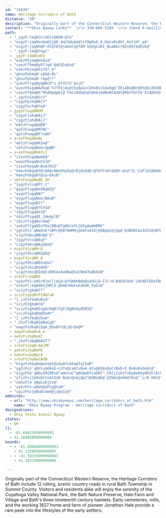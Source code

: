 ```yaml
---
id: "15639"
name: Heritage Corridors of Bath
distance: "38"
description: "Originally part of the Connecticut Western Reserve, the Heritage Corridors of Bath include 12 rolling, scenic country roads in rural Bath Township in Summit County."
contact: "**Ohio Byway Links**  \r\n 330-665-5184  \r\n [Send E-mail](mailto:bkenrutland@cs.com )  \r\n\r\n"
path:
  - "_ygzF~lmqNJvlAEtc@HbB~@lG"
  - "ovgzF~jqqNsnAu@{j@O_AqCk@u@a@]sf@qRyA_A_DqCoBsAkC_AoYiH?_pA"
  - "ovgzF~jqqNhQF~Al@lDl@|AGnCy@fAM`k@XgCuRI_BLmBbC{NZsED{k@Euk@"
  - "_ygzF~lmqN?opC"
  - _ygzF~lmqNCmhD
  - "eukzFbjmqNd{BzA"
  - "ceezFfbmqNyOfJqA`@qF@}w@s@"
  - "eukzFbjmqNS{tD?_A"
  - "ghnzFphmqN`aAb@~OL"
  - "ghnzFphmqN`rAp@??"
  - "yukzFfrgqNyg@WcD^u_@lH{CX`@xjD"
  - "wuezFbvgqNAdGo@`FJfFEjAy@|EyBpGcCbRoBnJi@xHg@`DEjABx@Nr@Xt@bCdEd@b@XLt@LlBMx@FhA\\|@n@hCdE`@`ANv@RlCb@fAd@d@h@RvCd@Jro@"
  - "ceezFfbmqNh^RhARp@p@|@`CbCvAXb@n@lBhA|AdNnNtAdAf@PbFf@lFQ`XJd@Eh@S~AeBr@S^?t@XxA`Bf@XdCHBa{A"
  - "_ygzFn{hqNCcY"
  - "cygzFpchqNB|V"
  - "cygzFpchqN?eA"
  - gygzFlugqNBbM
  - "cygzFjahqNA}J"
  - "cygzFjahqNA}J"
  - "wbfzFrwgqNd@B"
  - "qafzFvwgqNM?WC"
  - "qafzFvwgqNT?xAM"
  - a~ezFhwgqNoBL
  - "wbfzFrwgqNkIw@"
  - "cmfzFzugqNxGr@p@B"
  - a~ezFhwgqNhAYLI
  - "i{ezFdvgqNwAb@"
  - "wuezFbvgqNuCG[H"
  - "i{ezFdvgqN~BuA|HiG"
  - "kmezFdkgqNTQlAm@rAWnDSpDy@rBj@n@d@~@fAfFnHr@d@Y~@c@^{L`CaFl@{@OmDeEm@_@k@McGFA?"
  - "kmezFdkgqN?@iG~EAzB"
  - cmfzFzugqNwBE_SM
  - "}ygzFvtcqNTt_C"
  - "gygzFlugqNsOBgW{@"
  - "eygzFlugqNA?"
  - "eygzFlugqNUa|BAsB"
  - "eygzFlugqN??"
  - "eygzFlugqN?ChSA"
  - "{dgzFfugqNiSD"
  - "cbizFtsgqNI_}@e@ylB"
  - "cbizFtsgqNurAm@"
  - "yukzFfrgqNIoTOajBBu@TgAbCoFL}@IgAw@mBRE"
  - "ygfzFx}`qNe@vE?vBPr@bBfBHRNj@XdCnAtD|@dBp@z@|@p@`EdBhBlAvIdJt@nBf@pDNrBDtAE~@sC`M{AfN[fGSvH_AzUYbOVnVIxBs@lFE`DJlAlAvCd@~B"
  - "czgzFdmcqNBn@@`E"
  - "}ygzFvtcqNEqF"
  - "czgzFdmcqNAy@Ge@"
  - mzgzFdjcqNH~A
  - "yzgzFdhcqNHZ@b@"
  - mzgzFdjcqNK_A
  - "yzgzFdhcqNEUu@sC"
  - "u|gzFzbcqNz@hD"
  - "u|gzFzbcqNIm@CsBHkAxAaHBw@SaCNmATw@bAoB"
  - urkzFl~bqNNZ
  - "aykzFh}~pNSrN?pC[|Ai@~@YdAAhB@d@xAdUj@~IlC~H`BdEQlHsD`LBhADlEDzFBn@?TzBrE??"
  - "urkzFl~bqNdASjHM|U`@hAEtMaFxEaDdK_FpGiB"
  - "scizFzgbqN??"
  - scizFzgbqNcFtAbFuA
  - "}_izFnfbqNuBj@"
  - "scizFzgbqN?A"
  - "scizFxgbqNIqg@rDqBlFgF|BgBnAy@hB}@"
  - "scizFxgbqNd@OnAY"
  - "}_izFnfbqN|DaA"
  - "_zhzFldbqN{@NaCp@"
  - "ewgzFzdbqNi@qA_@SeBYc@L}@~@o@P"
  - ewgzFzdbqNxA_A
  - ewhzFvcbqNyAT
  - "_zhzFldbqNbAUT?"
  - srhzFtcbqN~AAjMF
  - gahzFzcbqNkPE
  - ewhzFvcbqNpCA
  - srhzFtcbqNaCAOB
  - "ktgzFzbbqNo@wCe@{@iAwAYcAIw@Iq[KwR"
  - "ygfzFx}`qNYLu@dAsE~LSTe@LaA?sDwA_AIu@@}Bx@oCrBuD~D_BnBsBvDo@r@"
  - "e{gzFhe`qNDyIN{BRs@^w@nCoC^qAh@eDfCaDN[^_CN]jIsH|FuEp@eAXyAR{E|AcUtAiHbAwCr@JdAxERrArBbRJlEUtD]lBkAjFcBlEUdBCfCRlHTxBbArC`@fBn@zEp@~CxBrHZnCHdBK~AO`@{BxD[hAOx@"
  - "yfjzFv|}pNx@|CnAlDdA`Bx@r@nAj@pClBdBx@b@`@ZbAx@nHb@fAn@^`LrB`HN|@^Nb@Db@BzKHfB`@lApBpC^t@TdAd@tG"
  - "cmhzFlm`qNpLoEjCs@"
  - "aykzFh}~pNeh@oFCg@SsW"
  - "ugjzFhz}pNuBlAeb@ja@oIy@"
websites:
  - url: "http://www.ohiobyways.com/heritage_corridors_of_bath.htm"
    name: "Ohio Byway Program - Heritage Corridors of Bath"
designations:
  - Ohio State Scenic Byway
states:
  - OH
ll:
  - -81.66623699999991
  - 41.16896800000006
bounds:
  - - -81.68689699999993
    - 41.13589900000005
  - - -81.58155099999993
    - 41.20229000000006

---
```


Originally part of the Connecticut Western Reserve, the Heritage Corridors of Bath include 12 rolling, scenic country roads in rural Bath Township in Summit County.
Visitors and residents alike will enjoy the serenity of the Cuyahoga Valley National Park, the Bath Nature Preserve, Hale Farm and Village and Bath's three nineteenth century hamlets. Early cemeteries, mills, and the working 1827 home and farm of pioneer Jonathan Hale provide a rare peek into the lifestyles of the early settlers.
